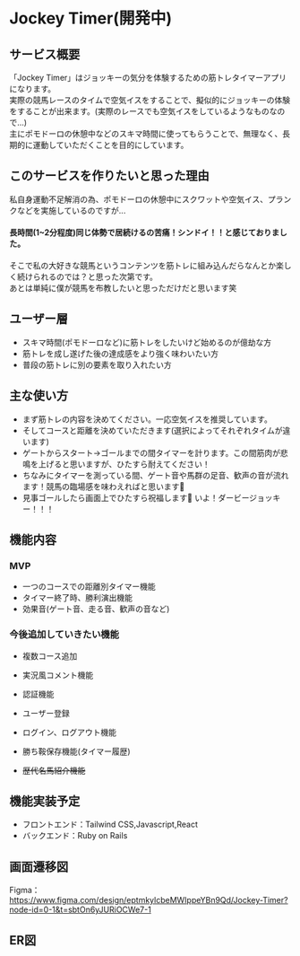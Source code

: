 # Jockey Timer(開発中)
## サービス概要
「Jockey Timer」はジョッキーの気分を体験するための筋トレタイマーアプリになります。<br>
実際の競馬レースのタイムで空気イスをすることで、擬似的にジョッキーの体験をすることが出来ます。(実際のレースでも空気イスをしているようなものなので...)<br>
主にポモドーロの休憩中などのスキマ時間に使ってもらうことで、無理なく、長期的に運動していただくことを目的にしています。<br>
## このサービスを作りたいと思った理由
私自身運動不足解消の為、ポモドーロの休憩中にスクワットや空気イス、プランクなどを実施しているのですが...<br>
#### 長時間(1~2分程度)同じ体勢で居続けるの苦痛！シンドイ！！と感じておりました。
そこで私の大好きな競馬というコンテンツを筋トレに組み込んだらなんとか楽しく続けられるのでは？と思った次第です。<br>
あとは単純に僕が競馬を布教したいと思っただけだと思います笑
## ユーザー層
- スキマ時間(ポモドーロなど)に筋トレをしたいけど始めるのが億劫な方
- 筋トレを成し遂げた後の達成感をより強く味わいたい方
- 普段の筋トレに別の要素を取り入れたい方
## 主な使い方
- まず筋トレの内容を決めてください。一応空気イスを推奨しています。
- そしてコースと距離を決めていただきます(選択によってそれぞれタイムが違います)
- ゲートからスタート→ゴールまでの間タイマーを計ります。この間筋肉が悲鳴を上げると思いますが、ひたすら耐えてください！
- ちなみにタイマーを測っている間、ゲート音や馬群の足音、歓声の音が流れます！競馬の臨場感を味わえればと思います🏇
- 見事ゴールしたら画面上でひたすら祝福します🎉 いよ！ダービージョッキー！！！
## 機能内容
### MVP
- 一つのコースでの距離別タイマー機能
- タイマー終了時、勝利演出機能
- 効果音(ゲート音、走る音、歓声の音など)
### 今後追加していきたい機能
- 複数コース追加
- 実況風コメント機能
- 認証機能
 - ユーザー登録
 - ログイン、ログアウト機能
 - 勝ち鞍保存機能(タイマー履歴)
 
- ~~歴代名馬紹介機能~~
## 機能実装予定
- フロントエンド：Tailwind CSS,Javascript,React
- バックエンド：Ruby on Rails
## 画面遷移図
Figma：https://www.figma.com/design/eptmkylcbeMWIppeYBn9Qd/Jockey-Timer?node-id=0-1&t=sbtOn6yJURiOCWe7-1
## ER図

